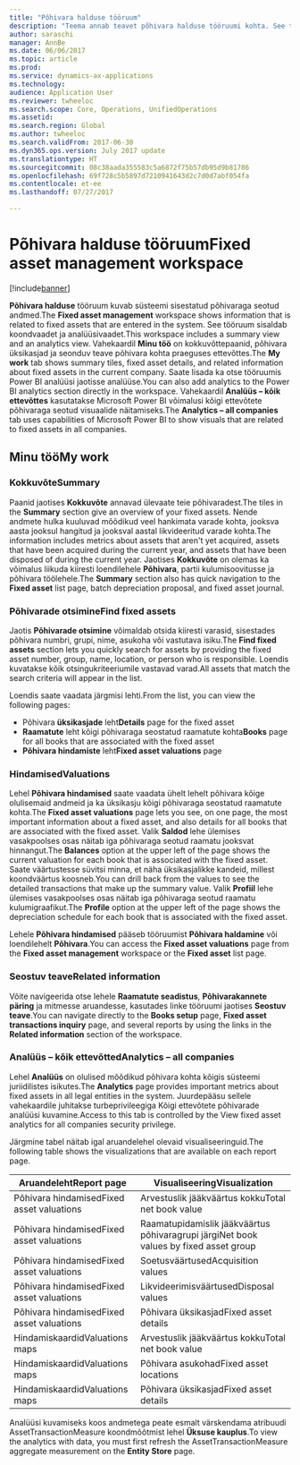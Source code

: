 ```yaml
---
title: "Põhivara halduse tööruum"
description: "Teema annab teavet põhivara halduse tööruumi kohta. See tööruum kuvab süsteemi sisestatud põhivaraga seotud andmed. See sisaldab koondvaadet ja analüüsivaadet."
author: saraschi
manager: AnnBe
ms.date: 06/06/2017
ms.topic: article
ms.prod: 
ms.service: dynamics-ax-applications
ms.technology: 
audience: Application User
ms.reviewer: twheeloc
ms.search.scope: Core, Operations, UnifiedOperations
ms.assetid: 
ms.search.region: Global
ms.author: twheeloc
ms.search.validFrom: 2017-06-30
ms.dyn365.ops.version: July 2017 update
ms.translationtype: HT
ms.sourcegitcommit: 08c38aada355583c5a6872f75b57db95d9b81786
ms.openlocfilehash: 69f728c5b5897d7210941643d2c7d0d7abf054fa
ms.contentlocale: et-ee
ms.lasthandoff: 07/27/2017

---
```


# <a name="fixed-asset-management-workspace"></a><span data-ttu-id="1d901-105">Põhivara halduse tööruum</span><span class="sxs-lookup"><span data-stu-id="1d901-105">Fixed asset management workspace</span></span>

[!include[banner](../includes/banner.md)]

<span data-ttu-id="1d901-106">**Põhivara halduse** tööruum kuvab süsteemi sisestatud põhivaraga seotud andmed.</span><span class="sxs-lookup"><span data-stu-id="1d901-106">The **Fixed asset management** workspace shows information that is related to fixed assets that are entered in the system.</span></span> <span data-ttu-id="1d901-107">See tööruum sisaldab koondvaadet ja analüüsivaadet.</span><span class="sxs-lookup"><span data-stu-id="1d901-107">This workspace includes a summary view and an analytics view.</span></span> <span data-ttu-id="1d901-108">Vahekaardil **Minu töö** on kokkuvõttepaanid, põhivara üksikasjad ja seonduv teave põhivara kohta praeguses ettevõttes.</span><span class="sxs-lookup"><span data-stu-id="1d901-108">The **My work** tab shows summary tiles, fixed asset details, and related information about fixed assets in the current company.</span></span> <span data-ttu-id="1d901-109">Saate lisada ka otse tööruumis Power BI analüüsi jaotisse analüüse.</span><span class="sxs-lookup"><span data-stu-id="1d901-109">You can also add analytics to the Power BI analytics section directly in the workspace.</span></span> <span data-ttu-id="1d901-110">Vahekaardil **Analüüs – kõik ettevõttes** kasutatakse Microsoft Power BI võimalusi kõigi ettevõtete põhivaraga seotud visuaalide näitamiseks.</span><span class="sxs-lookup"><span data-stu-id="1d901-110">The **Analytics – all companies** tab uses capabilities of Microsoft Power BI to show visuals that are related to fixed assets in all companies.</span></span>

## <a name="my-work"></a><span data-ttu-id="1d901-111">Minu töö</span><span class="sxs-lookup"><span data-stu-id="1d901-111">My work</span></span>

### <a name="summary"></a><span data-ttu-id="1d901-112">Kokkuvõte</span><span class="sxs-lookup"><span data-stu-id="1d901-112">Summary</span></span>

<span data-ttu-id="1d901-113">Paanid jaotises **Kokkuvõte** annavad ülevaate teie põhivaradest.</span><span class="sxs-lookup"><span data-stu-id="1d901-113">The tiles in the **Summary** section give an overview of your fixed assets.</span></span> <span data-ttu-id="1d901-114">Nende andmete hulka kuuluvad mõõdikud veel hankimata varade kohta, jooksva aasta jooksul hangitud ja jooksval aastal likvideeritud varade kohta.</span><span class="sxs-lookup"><span data-stu-id="1d901-114">The information includes metrics about assets that aren't yet acquired, assets that have been acquired during the current year, and assets that have been disposed of during the current year.</span></span> <span data-ttu-id="1d901-115">Jaotises **Kokkuvõte** on olemas ka võimalus liikuda kiiresti loendilehele **Põhivara**, partii kulumisoovitusse ja põhivara töölehele.</span><span class="sxs-lookup"><span data-stu-id="1d901-115">The **Summary** section also has quick navigation to the **Fixed asset** list page, batch depreciation proposal, and fixed asset journal.</span></span>

### <a name="find-fixed-assets"></a><span data-ttu-id="1d901-116">Põhivarade otsimine</span><span class="sxs-lookup"><span data-stu-id="1d901-116">Find fixed assets</span></span>

<span data-ttu-id="1d901-117">Jaotis **Põhivarade otsimine** võimaldab otsida kiiresti varasid, sisestades põhivara numbri, grupi, nime, asukoha või vastutava isiku.</span><span class="sxs-lookup"><span data-stu-id="1d901-117">The **Find fixed assets** section lets you quickly search for assets by providing the fixed asset number, group, name, location, or person who is responsible.</span></span> <span data-ttu-id="1d901-118">Loendis kuvatakse kõik otsingukriteeriumile vastavad varad.</span><span class="sxs-lookup"><span data-stu-id="1d901-118">All assets that match the search criteria will appear in the list.</span></span>

<span data-ttu-id="1d901-119">Loendis saate vaadata järgmisi lehti.</span><span class="sxs-lookup"><span data-stu-id="1d901-119">From the list, you can view the following pages:</span></span>

 - <span data-ttu-id="1d901-120">Põhivara **üksikasjade** leht</span><span class="sxs-lookup"><span data-stu-id="1d901-120">**Details** page for the fixed asset</span></span>
 - <span data-ttu-id="1d901-121">**Raamatute** leht kõigi põhivaraga seostatud raamatute kohta</span><span class="sxs-lookup"><span data-stu-id="1d901-121">**Books** page for all books that are associated with the fixed asset</span></span>
 - <span data-ttu-id="1d901-122">**Põhivara hindamiste** leht</span><span class="sxs-lookup"><span data-stu-id="1d901-122">**Fixed asset valuations** page</span></span>

### <a name="valuations"></a><span data-ttu-id="1d901-123">Hindamised</span><span class="sxs-lookup"><span data-stu-id="1d901-123">Valuations</span></span>

<span data-ttu-id="1d901-124">Lehel **Põhivara hindamised** saate vaadata ühelt lehelt põhivara kõige olulisemaid andmeid ja ka üksikasju kõigi põhivaraga seostatud raamatute kohta.</span><span class="sxs-lookup"><span data-stu-id="1d901-124">The **Fixed asset valuations** page lets you see, on one page, the most important information about a fixed asset, and also details for all books that are associated with the fixed asset.</span></span> <span data-ttu-id="1d901-125">Valik **Saldod** lehe ülemises vasakpoolses osas näitab iga põhivaraga seotud raamatu jooksvat hinnangut.</span><span class="sxs-lookup"><span data-stu-id="1d901-125">The **Balances** option at the upper left of the page shows the current valuation for each book that is associated with the fixed asset.</span></span> <span data-ttu-id="1d901-126">Saate väärtustesse süvitsi minna, et näha üksikasjalikke kandeid, millest koondväärtus koosneb.</span><span class="sxs-lookup"><span data-stu-id="1d901-126">You can drill back from the values to see the detailed transactions that make up the summary value.</span></span> <span data-ttu-id="1d901-127">Valik **Profiil** lehe ülemises vasakpoolses osas näitab iga põhivaraga seotud raamatu kulumigraafikut.</span><span class="sxs-lookup"><span data-stu-id="1d901-127">The **Profile** option at the upper left of the page shows the depreciation schedule for each book that is associated with the fixed asset.</span></span>

<span data-ttu-id="1d901-128">Lehele **Põhivara hindamised** pääseb tööruumist **Põhivara haldamine** või loendilehelt **Põhivara**.</span><span class="sxs-lookup"><span data-stu-id="1d901-128">You can access the **Fixed asset valuations** page from the **Fixed asset management** workspace or the **Fixed asset** list page.</span></span>

### <a name="related-information"></a><span data-ttu-id="1d901-129">Seostuv teave</span><span class="sxs-lookup"><span data-stu-id="1d901-129">Related information</span></span>

<span data-ttu-id="1d901-130">Võite navigeerida otse lehele **Raamatute seadistus**, **Põhivarakannete päring** ja mitmesse aruandesse, kasutades linke tööruumi jaotises **Seostuv teave**.</span><span class="sxs-lookup"><span data-stu-id="1d901-130">You can navigate directly to the **Books setup** page, **Fixed asset transactions inquiry** page, and several reports by using the links in the **Related information** section of the workspace.</span></span>

### <a name="analytics--all-companies"></a><span data-ttu-id="1d901-131">Analüüs – kõik ettevõtted</span><span class="sxs-lookup"><span data-stu-id="1d901-131">Analytics – all companies</span></span>

<span data-ttu-id="1d901-132">Lehel **Analüüs** on olulised mõõdikud põhivara kohta kõigis süsteemi juriidilistes isikutes.</span><span class="sxs-lookup"><span data-stu-id="1d901-132">The **Analytics** page provides important metrics about fixed assets in all legal entities in the system.</span></span> <span data-ttu-id="1d901-133">Juurdepääsu sellele vahekaardile juhitakse turbeprivileegiga Kõigi ettevõtete põhivarade analüüsi kuvamine.</span><span class="sxs-lookup"><span data-stu-id="1d901-133">Access to this tab is controlled by the View fixed asset analytics for all companies security privilege.</span></span>

<span data-ttu-id="1d901-134">Järgmine tabel näitab igal aruandelehel olevaid visualiseeringuid.</span><span class="sxs-lookup"><span data-stu-id="1d901-134">The following table shows the visualizations that are available on each report page.</span></span>

| <span data-ttu-id="1d901-135">Aruandeleht</span><span class="sxs-lookup"><span data-stu-id="1d901-135">Report page</span></span>            | <span data-ttu-id="1d901-136">Visualiseering</span><span class="sxs-lookup"><span data-stu-id="1d901-136">Visualization</span></span>        |
|------------------------|----------------------|
| <span data-ttu-id="1d901-137">Põhivara hindamised</span><span class="sxs-lookup"><span data-stu-id="1d901-137">Fixed asset valuations</span></span> | <span data-ttu-id="1d901-138">Arvestuslik jääkväärtus kokku</span><span class="sxs-lookup"><span data-stu-id="1d901-138">Total net book value</span></span> |
| <span data-ttu-id="1d901-139">Põhivara hindamised</span><span class="sxs-lookup"><span data-stu-id="1d901-139">Fixed asset valuations</span></span> | <span data-ttu-id="1d901-140">Raamatupidamislik jääkväärtus põhivaragrupi järgi</span><span class="sxs-lookup"><span data-stu-id="1d901-140">Net book values by fixed asset group</span></span> |
| <span data-ttu-id="1d901-141">Põhivara hindamised</span><span class="sxs-lookup"><span data-stu-id="1d901-141">Fixed asset valuations</span></span> | <span data-ttu-id="1d901-142">Soetusväärtused</span><span class="sxs-lookup"><span data-stu-id="1d901-142">Acquisition values</span></span> |
| <span data-ttu-id="1d901-143">Põhivara hindamised</span><span class="sxs-lookup"><span data-stu-id="1d901-143">Fixed asset valuations</span></span> | <span data-ttu-id="1d901-144">Likvideerimisväärtused</span><span class="sxs-lookup"><span data-stu-id="1d901-144">Disposal values</span></span> |
| <span data-ttu-id="1d901-145">Põhivara hindamised</span><span class="sxs-lookup"><span data-stu-id="1d901-145">Fixed asset valuations</span></span> | <span data-ttu-id="1d901-146">Põhivara üksikasjad</span><span class="sxs-lookup"><span data-stu-id="1d901-146">Fixed asset details</span></span> |
| <span data-ttu-id="1d901-147">Hindamiskaardid</span><span class="sxs-lookup"><span data-stu-id="1d901-147">Valuations maps</span></span>        | <span data-ttu-id="1d901-148">Arvestuslik jääkväärtus kokku</span><span class="sxs-lookup"><span data-stu-id="1d901-148">Total net book value</span></span> |
| <span data-ttu-id="1d901-149">Hindamiskaardid</span><span class="sxs-lookup"><span data-stu-id="1d901-149">Valuations maps</span></span>        | <span data-ttu-id="1d901-150">Põhivara asukohad</span><span class="sxs-lookup"><span data-stu-id="1d901-150">Fixed asset locations</span></span> |
| <span data-ttu-id="1d901-151">Hindamiskaardid</span><span class="sxs-lookup"><span data-stu-id="1d901-151">Valuations maps</span></span>        | <span data-ttu-id="1d901-152">Põhivara üksikasjad</span><span class="sxs-lookup"><span data-stu-id="1d901-152">Fixed asset details</span></span> |

<span data-ttu-id="1d901-153">Analüüsi kuvamiseks koos andmetega peate esmalt värskendama atribuudi AssetTransactionMeasure koondmõõtmist lehel **Üksuse kauplus**.</span><span class="sxs-lookup"><span data-stu-id="1d901-153">To view the analytics with data, you must first refresh the AssetTransactionMeasure aggregate measurement on the **Entity Store** page.</span></span>

